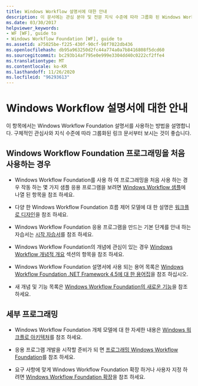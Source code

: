 ```yaml
---
title: Windows Workflow 설명서에 대한 안내
description: 이 문서에는 관심 분야 및 전문 지식 수준에 따라 그룹화 된 Windows Workflow Foundation 설명서를 사용 하는 방법에 대 한 정보가 포함 되어 있습니다.
ms.date: 03/30/2017
helpviewer_keywords:
- WF [WF], guide to
- Windows Workflow Foundation [WF], guide to
ms.assetid: a75025be-f225-430f-90cf-98f7022db436
ms.openlocfilehash: db95a963250d2fc44a774a0a7b8416808f5dcd60
ms.sourcegitcommit: bc293b14af795e0e999e3304dd40c0222cf2ffe4
ms.translationtype: MT
ms.contentlocale: ko-KR
ms.lasthandoff: 11/26/2020
ms.locfileid: "96293613"
---
```

# <a name="guide-to-the-windows-workflow-documentation"></a>Windows Workflow 설명서에 대한 안내

이 항목에서는 Windows Workflow Foundation 설명서를 사용하는 방법을 설명합니다. 구체적인 관심사와 지식 수준에 따라 그룹화된 링크 문서부터 보시는 것이 좋습니다.  
  
## <a name="new-to-windows-workflow-foundation-programming"></a>Windows Workflow Foundation 프로그래밍을 처음 사용하는 경우  
  
- Windows Workflow Foundation를 사용 하 여 프로그래밍을 처음 사용 하는 경우 작동 하는 몇 가지 샘플 응용 프로그램을 보려면 [Windows Workflow 샘플](./samples/index.md)에 나열 된 항목을 참조 하세요.  
  
- 다양 한 Windows Workflow Foundation 흐름 제어 모델에 대 한 설명은 [워크플로 디자인](designing-workflows.md)을 참조 하세요.  
  
- Windows Workflow Foundation 응용 프로그램을 만드는 기본 단계를 안내 하는 자습서는 [시작 자습서](getting-started-tutorial.md)를 참조 하세요.  
  
- Windows Workflow Foundation의 개념에 관심이 있는 경우 [Windows Workflow 개념적 개요](conceptual-overview.md) 섹션의 항목을 참조 하세요.  
  
- Windows Workflow Foundation 설명서에 사용 되는 용어 목록은 [Windows Workflow Foundation .NET Framework 4.5에 대 한 용어집](glossary.md)을 참조 하십시오.  
  
- 새 개념 및 기능 목록은 [Windows Workflow Foundation의 새로운 기능](whats-new.md)을 참조 하세요.  
  
## <a name="programming-in-depth"></a>세부 프로그래밍  
  
- Windows Workflow Foundation 개체 모델에 대 한 자세한 내용은 [Windows 워크플로 아키텍처](architecture.md)를 참조 하세요.  
  
- 응용 프로그램 개발을 시작할 준비가 되 면 [프로그래밍 Windows Workflow Foundation](programming.md)를 참조 하세요.  
  
- 요구 사항에 맞게 Windows Workflow Foundation 확장 하거나 사용자 지정 하려면 [Windows Workflow Foundation 확장](extend.md)을 참조 하세요.
